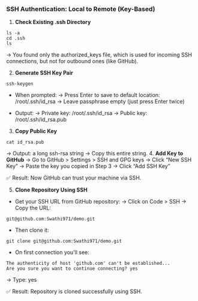 ### SSH Authentication: Local to Remote (Key-Based)
1. **Check Existing .ssh Directory** 
```commandline
ls -a
cd .ssh
ls
```
→ You found only the authorized_keys file, which is used for incoming SSH connections, but not for outbound ones (like GitHub).

2.  **Generate SSH Key Pair**
```commandline
ssh-keygen
```
* When prompted:
→ Press Enter to save to default location: /root/.ssh/id_rsa
→ Leave passphrase empty (just press Enter twice)

* Output:
→ Private key: /root/.ssh/id_rsa
→ Public key: /root/.ssh/id_rsa.pub

3. **Copy Public Key**
```commandline
cat id_rsa.pub
```
→ Output: a long ssh-rsa string
→ Copy this entire string.
4. **Add Key to GitHub**
→ Go to GitHub > Settings > SSH and GPG keys
→ Click “New SSH Key”
→ Paste the key you copied in Step 3
→ Click “Add SSH Key”

✅ Result: Now GitHub can trust your machine via SSH.

5. **Clone Repository Using SSH**
* Get your SSH URL from GitHub repository:
→ Click on Code > SSH
→ Copy the URL:
```commandline
git@github.com:Swathi971/demo.git
```
* Then clone it:
```commandline
git clone git@github.com:Swathi971/demo.git
```
* On first connection you'll see:
```commandline
The authenticity of host 'github.com' can't be established...
Are you sure you want to continue connecting? yes
```
→ Type: yes

✅ Result: Repository is cloned successfully using SSH.